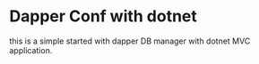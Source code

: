 # Dapper Conf with dotnet

this is a simple started with dapper DB manager with dotnet MVC application.
